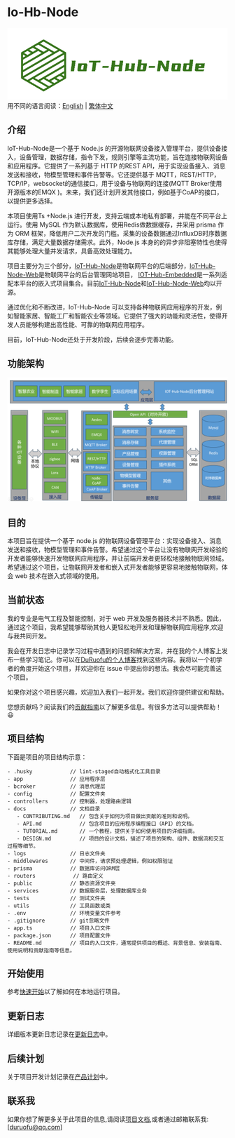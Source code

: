 # Io-Hb-Node

![](docs/attachments/logo.png)
用不同的语言阅读：[English](./README-EN.md) | [繁体中文](./docREADME-CHT.md)

## 介绍

IoT-Hub-Node是一个基于 Node.js 的开源物联网设备接入管理平台，提供设备接入，设备管理，数据存储，指令下发，规则引擎等主流功能，旨在连接物联网设备和应用程序。它提供了一系列基于 HTTP 的REST API，用于实现设备接入、消息发送和接收，物模型管理和事件告警等。它还提供基于 MQTT，REST/HTTP，TCP/IP，websocket的通信接口，用于设备与物联网的连接(MQTT Broker使用开源版本的EMQX )。未来，我们还计划开发其他接口，例如基于CoAP的接口，以提供更多选择。

本项目使用Ts +Node.js 进行开发，支持云端或本地私有部署，并能在不同平台上运行。使用 MySQL 作为默认数据库，使用Redis做数据缓存，并采用 prisma 作为 ORM 框架，降低用户二次开发的门槛。采集的设备数据通过InfluxDB时序数据库存储，满足大量数据存储需求。此外，Node.js 本身的的异步非阻塞特性也使得其能够处理大量并发请求，具备高效处理能力。

项目主要分为三个部分，[IoT-Hub-Node](https://github.com/IOTHubNode/IoT-Hub-Node/blob/0.01/README.md)是物联网平台的后端部分，[IoT-Hub-Node-Web](https://github.com/IOTHubNode/IoT-Hub-Node-Web)是物联网平台的后台管理网站项目，
[IOT-Hub-Embedded](https://github.com/IOTHubNode/IOT-Hub-Embedded-Support)是一系列适配本平台的嵌入式项目集合。目前[IoT-Hub-Node](https://github.com/IOTHubNode/IoT-Hub-Node/blob/0.01/README.md)和[IoT-Hub-Node-Web](https://github.com/IOTHubNode/IoT-Hub-Node-Web)均以开源。

通过优化和不断改进，IoT-Hub-Node 可以支持各种物联网应用程序的开发，例如智能家居、智能工厂和智能农业等领域。它提供了强大的功能和灵活性，使得开发人员能够构建出高性能、可靠的物联网应用程序。

目前，IoT-Hub-Node还处于开发阶段，后续会逐步完善功能。

## 功能架构

![IOT-Hub-Node系统架构](./docs/attachments/IOT-Hub-Node架构v2.png)

## 目的

本项目旨在提供一个基于 node.js 的物联网设备管理平台：实现设备接入、消息发送和接收，物模型管理和事件告警。希望通过这个平台让没有物联网开发经验的开发者能够快速开发物联网应用程序，并让前端开发者更轻松地接触物联网领域。希望通过这个项目，让物联网开发者和嵌入式开发者能够更容易地接触物联网，体会 web 技术在嵌入式领域的使用。

## 当前状态

我的专业是电气工程及智能控制，对于 web 开发及服务器技术并不熟悉。因此，通过这个项目，我希望能够帮助其他人更轻松地开发和理解物联网应用程序,欢迎与我共同开发。

我会在开发日志中记录学习过程中遇到的问题和解决方案，并在我的个人博客上发布一些学习笔记。你可以在[DuRuofu的个人博客](https://www.duruofu.xyz/)找到这些内容。我将以一个初学者的角度开始这个项目，并欢迎你在 issue 中提出你的想法。我会尽可能完善这个项目。

如果你对这个项目感兴趣，欢迎加入我们一起开发。我们欢迎你提供建议和帮助。

您想贡献吗？阅读我们的[贡献指南](./docs/CONTRIBUTING.md)以了解更多信息。有很多方法可以提供帮助！😃

## 项目结构

下面是项目的项目结构示意：

```
- .husky            // lint-staged自动格式化工具目录
- app               // 应用程序层
- bcroker           // 消息代理层
- config            // 配置文件夹
- controllers       // 控制器，处理路由逻辑
- docs              // 文档目录
   - CONTRIBUTING.md   // 包含关于如何为项目做出贡献的准则和说明。
   - API.md            // 包含项目的应用程序编程接口（API）的文档。
   - TUTORIAL.md       // 一个教程，提供关于如何使用项目的详细指南。
   - DESIGN.md         // 项目的设计文档，描述了项目的架构、组件、数据流和交互过程等细节。
- logs              // 日志文件夹
- middlewares       // 中间件，请求预处理逻辑，例如权限验证
- prisma            // 数据库访问ORM层
- routers            // 路由定义
- public            // 静态资源文件夹
- services          // 数据服务层，处理数据库业务
- tests             // 测试文件夹
- utils             // 工具函数或类
- .env              // 环境变量文件参考
- .gitignore        // git忽略文件
- app.ts            // 项目入口文件
- package.json      // 项目配置文件
- README.md         // 项目的入口文件，通常提供项目的概述、背景信息、安装指南、使用说明和贡献指南等信息。

```



## 开始使用

参考[快速开始](https://iothubnode.top/docs/02.tutorial/%E5%87%86%E5%A4%87%E5%B7%A5%E4%BD%9C.html)以了解如何在本地运行项目。

## 更新日志

详细版本更新日志记录在[更新日志](https://iothubnode.top/docs/05.service/%E6%9B%B4%E6%96%B0%E8%AE%B0%E5%BD%95.html)中。

## 后续计划

关于项目开发计划记录在[产品计划](https://iothubnode.top/docs/05.service/%E4%BA%A7%E5%93%81%E8%AE%A1%E5%88%92.html)中。

## 联系我

如果你想了解更多关于此项目的信息,请阅读[项目文档](https://iothubnode.top/),或者通过邮箱联系我: [duruofu@qq.com]
